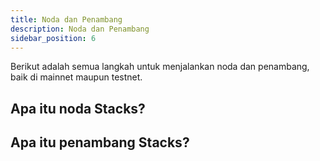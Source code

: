 ```yaml
---
title: Noda dan Penambang
description: Noda dan Penambang
sidebar_position: 6
---
```


Berikut adalah semua langkah untuk menjalankan noda dan penambang, baik di mainnet maupun testnet.

## Apa itu noda Stacks?

## Apa itu penambang Stacks?
